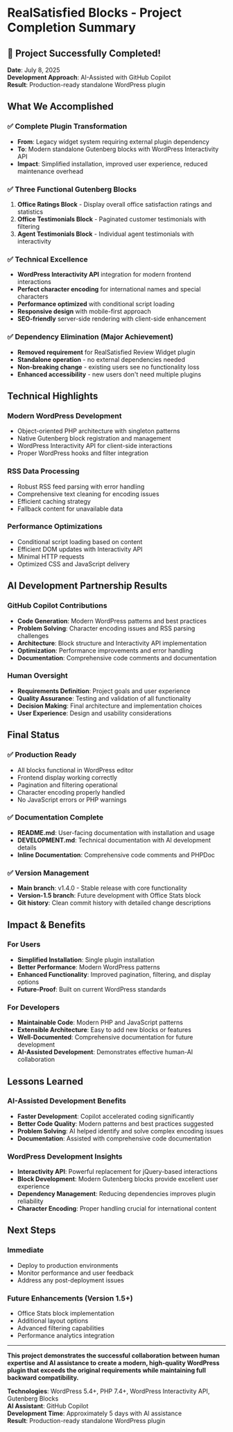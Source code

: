 # RealSatisfied Blocks - Project Completion Summary

## 🎉 Project Successfully Completed!

**Date**: July 8, 2025  
**Development Approach**: AI-Assisted with GitHub Copilot  
**Result**: Production-ready standalone WordPress plugin

## What We Accomplished

### ✅ Complete Plugin Transformation
- **From**: Legacy widget system requiring external plugin dependency
- **To**: Modern standalone Gutenberg blocks with WordPress Interactivity API
- **Impact**: Simplified installation, improved user experience, reduced maintenance overhead

### ✅ Three Functional Gutenberg Blocks
1. **Office Ratings Block** - Display overall office satisfaction ratings and statistics
2. **Office Testimonials Block** - Paginated customer testimonials with filtering
3. **Agent Testimonials Block** - Individual agent testimonials with interactivity

### ✅ Technical Excellence
- **WordPress Interactivity API** integration for modern frontend interactions
- **Perfect character encoding** for international names and special characters
- **Performance optimized** with conditional script loading
- **Responsive design** with mobile-first approach
- **SEO-friendly** server-side rendering with client-side enhancement

### ✅ Dependency Elimination (Major Achievement)
- **Removed requirement** for RealSatisfied Review Widget plugin
- **Standalone operation** - no external dependencies needed
- **Non-breaking change** - existing users see no functionality loss
- **Enhanced accessibility** - new users don't need multiple plugins

## Technical Highlights

### Modern WordPress Development
- Object-oriented PHP architecture with singleton patterns
- Native Gutenberg block registration and management
- WordPress Interactivity API for client-side interactions
- Proper WordPress hooks and filter integration

### RSS Data Processing
- Robust RSS feed parsing with error handling
- Comprehensive text cleaning for encoding issues
- Efficient caching strategy
- Fallback content for unavailable data

### Performance Optimizations
- Conditional script loading based on content
- Efficient DOM updates with Interactivity API
- Minimal HTTP requests
- Optimized CSS and JavaScript delivery

## AI Development Partnership Results

### GitHub Copilot Contributions
- **Code Generation**: Modern WordPress patterns and best practices
- **Problem Solving**: Character encoding issues and RSS parsing challenges
- **Architecture**: Block structure and Interactivity API implementation
- **Optimization**: Performance improvements and error handling
- **Documentation**: Comprehensive code comments and documentation

### Human Oversight
- **Requirements Definition**: Project goals and user experience
- **Quality Assurance**: Testing and validation of all functionality
- **Decision Making**: Final architecture and implementation choices
- **User Experience**: Design and usability considerations

## Final Status

### ✅ Production Ready
- All blocks functional in WordPress editor
- Frontend display working correctly
- Pagination and filtering operational
- Character encoding properly handled
- No JavaScript errors or PHP warnings

### ✅ Documentation Complete
- **README.md**: User-facing documentation with installation and usage
- **DEVELOPMENT.md**: Technical documentation with AI development details
- **Inline Documentation**: Comprehensive code comments and PHPDoc

### ✅ Version Management
- **Main branch**: v1.4.0 - Stable release with core functionality
- **Version-1.5 branch**: Future development with Office Stats block
- **Git history**: Clean commit history with detailed change descriptions

## Impact & Benefits

### For Users
- **Simplified Installation**: Single plugin installation
- **Better Performance**: Modern WordPress patterns
- **Enhanced Functionality**: Improved pagination, filtering, and display options
- **Future-Proof**: Built on current WordPress standards

### For Developers
- **Maintainable Code**: Modern PHP and JavaScript patterns
- **Extensible Architecture**: Easy to add new blocks or features
- **Well-Documented**: Comprehensive documentation for future development
- **AI-Assisted Development**: Demonstrates effective human-AI collaboration

## Lessons Learned

### AI-Assisted Development Benefits
- **Faster Development**: Copilot accelerated coding significantly
- **Better Code Quality**: Modern patterns and best practices suggested
- **Problem Solving**: AI helped identify and solve complex encoding issues
- **Documentation**: Assisted with comprehensive code documentation

### WordPress Development Insights
- **Interactivity API**: Powerful replacement for jQuery-based interactions
- **Block Development**: Modern Gutenberg blocks provide excellent user experience
- **Dependency Management**: Reducing dependencies improves plugin reliability
- **Character Encoding**: Proper handling crucial for international content

## Next Steps

### Immediate
- Deploy to production environments
- Monitor performance and user feedback
- Address any post-deployment issues

### Future Enhancements (Version 1.5+)
- Office Stats block implementation
- Additional layout options
- Advanced filtering capabilities
- Performance analytics integration

---

**This project demonstrates the successful collaboration between human expertise and AI assistance to create a modern, high-quality WordPress plugin that exceeds the original requirements while maintaining full backward compatibility.**

**Technologies**: WordPress 5.4+, PHP 7.4+, WordPress Interactivity API, Gutenberg Blocks  
**AI Assistant**: GitHub Copilot  
**Development Time**: Approximately 5 days with AI assistance  
**Result**: Production-ready standalone WordPress plugin
